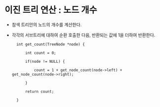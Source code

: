 # 이진 트리 연산 : 노드 개수

- 참색 트리안의 노드의 개수를 계산한다.

- 각각의 서브트리에 대하여 순환 호출한 다음, 반환되는 값에 1을 더하여 반환한다.


        int get_count(TreeNode *node) {

            int count = 0;

            if(node != NULL) {

                count = 1 + get_node_count(node->left) + get_node_count(node->right);

            }

            return count;
        
        }